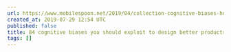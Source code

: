 ```yaml
---
url: https://www.mobilespoon.net/2019/04/collection-cognitive-biases-how-to-use.html?ref=heydesigner&m=1
created_at: 2019-07-29 12:54 UTC
published: false
title: 84 cognitive biases you should exploit to design better products
tags: []
---
```



